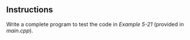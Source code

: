 ## Instructions
Write a complete program to test the code in *Example 5-21* (provided in *main.cpp*).


